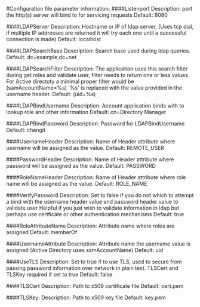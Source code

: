 #Configuration file parameter information:
####Listenport 
Description: port the http(s) server will bind to for servicing requests
Default: 8080

####LDAPServer
Description: Hostname or IP of ldap server, (Uses tcp dial, if multiple IP addresses are returned it will try each one until a successful connection is made)
Default: localhost

####LDAPSearchBase
Description: Search base used during ldap queries.
Default: dc=example,dc=net

####LDAPSearchFilter
Description: The application uses this search filter during get roles and validate user, filter needs to return one or less values. For Active directoty a minimal
proper filter would be (samAccountName=%s) '%s' is replaced with the value provided in the username header.
Default: (uid=%s)

####LDAPBindUsername 
Description: Account application binds with to lookup role and other information
Default: cn=Directory Manager

####LDAPBindPassword 
Description: Password for LDAPBindUsername
Default: changit

####UsernameHeader
Description: Name of Header attribute where username will be assigned as the value.
Default: REMOTE_USER

####PasswordHeader
Description: Name of Header attribute where password will be assigned as the value.
Default: PASSWORD

####RoleNameHeader 
Description: Name of Header attribute where role name will be assigned as the value.
Default: ROLE_NAME

####VerifyPassword
Description: Set to false if you do not which to attempt a bind with the username header value and password header value to validate user
  Helpful if you just wish to validate information in ldap but perhaps use certficate or other authentication mechanisms
Default: true

####RoleAttributeName
Description: Attribute name where roles are assigned
Default: memberOf

####UsernameAttribute
Description: Attribute name the username value is assigned (Active Directory uses samAccountName)
Default: uid

####UseTLS
Description: Set to true if to use TLS, used to secure from passing password information over network in plain text. TLSCert and TLSKey required if set to true
Default: false

####TLSCert
Description: Path to x509 certificate file
Default: cert.pem

####TLSKey: 
Description: Path to x509 key file
Default: key.pem